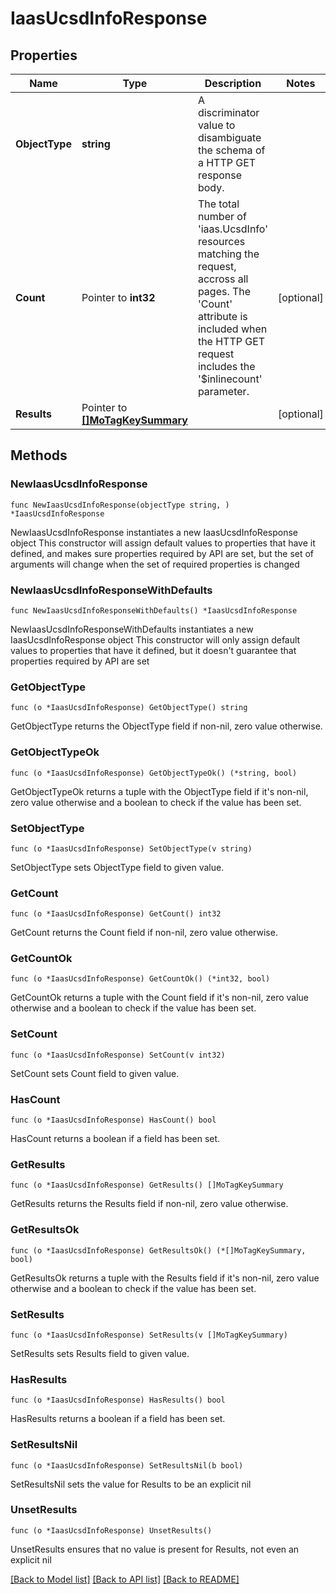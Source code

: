 # IaasUcsdInfoResponse

## Properties

Name | Type | Description | Notes
------------ | ------------- | ------------- | -------------
**ObjectType** | **string** | A discriminator value to disambiguate the schema of a HTTP GET response body. | 
**Count** | Pointer to **int32** | The total number of &#39;iaas.UcsdInfo&#39; resources matching the request, accross all pages. The &#39;Count&#39; attribute is included when the HTTP GET request includes the &#39;$inlinecount&#39; parameter. | [optional] 
**Results** | Pointer to [**[]MoTagKeySummary**](MoTagKeySummary.md) |  | [optional] 

## Methods

### NewIaasUcsdInfoResponse

`func NewIaasUcsdInfoResponse(objectType string, ) *IaasUcsdInfoResponse`

NewIaasUcsdInfoResponse instantiates a new IaasUcsdInfoResponse object
This constructor will assign default values to properties that have it defined,
and makes sure properties required by API are set, but the set of arguments
will change when the set of required properties is changed

### NewIaasUcsdInfoResponseWithDefaults

`func NewIaasUcsdInfoResponseWithDefaults() *IaasUcsdInfoResponse`

NewIaasUcsdInfoResponseWithDefaults instantiates a new IaasUcsdInfoResponse object
This constructor will only assign default values to properties that have it defined,
but it doesn't guarantee that properties required by API are set

### GetObjectType

`func (o *IaasUcsdInfoResponse) GetObjectType() string`

GetObjectType returns the ObjectType field if non-nil, zero value otherwise.

### GetObjectTypeOk

`func (o *IaasUcsdInfoResponse) GetObjectTypeOk() (*string, bool)`

GetObjectTypeOk returns a tuple with the ObjectType field if it's non-nil, zero value otherwise
and a boolean to check if the value has been set.

### SetObjectType

`func (o *IaasUcsdInfoResponse) SetObjectType(v string)`

SetObjectType sets ObjectType field to given value.


### GetCount

`func (o *IaasUcsdInfoResponse) GetCount() int32`

GetCount returns the Count field if non-nil, zero value otherwise.

### GetCountOk

`func (o *IaasUcsdInfoResponse) GetCountOk() (*int32, bool)`

GetCountOk returns a tuple with the Count field if it's non-nil, zero value otherwise
and a boolean to check if the value has been set.

### SetCount

`func (o *IaasUcsdInfoResponse) SetCount(v int32)`

SetCount sets Count field to given value.

### HasCount

`func (o *IaasUcsdInfoResponse) HasCount() bool`

HasCount returns a boolean if a field has been set.

### GetResults

`func (o *IaasUcsdInfoResponse) GetResults() []MoTagKeySummary`

GetResults returns the Results field if non-nil, zero value otherwise.

### GetResultsOk

`func (o *IaasUcsdInfoResponse) GetResultsOk() (*[]MoTagKeySummary, bool)`

GetResultsOk returns a tuple with the Results field if it's non-nil, zero value otherwise
and a boolean to check if the value has been set.

### SetResults

`func (o *IaasUcsdInfoResponse) SetResults(v []MoTagKeySummary)`

SetResults sets Results field to given value.

### HasResults

`func (o *IaasUcsdInfoResponse) HasResults() bool`

HasResults returns a boolean if a field has been set.

### SetResultsNil

`func (o *IaasUcsdInfoResponse) SetResultsNil(b bool)`

 SetResultsNil sets the value for Results to be an explicit nil

### UnsetResults
`func (o *IaasUcsdInfoResponse) UnsetResults()`

UnsetResults ensures that no value is present for Results, not even an explicit nil

[[Back to Model list]](../README.md#documentation-for-models) [[Back to API list]](../README.md#documentation-for-api-endpoints) [[Back to README]](../README.md)


